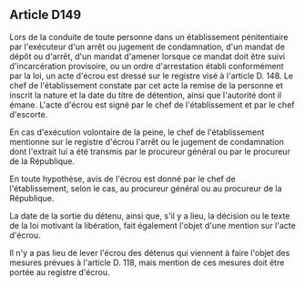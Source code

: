 Article D149
----
Lors de la conduite de toute personne dans un établissement pénitentiaire par
l'exécuteur d'un arrêt ou jugement de condamnation, d'un mandat de dépôt ou
d'arrêt, d'un mandat d'amener lorsque ce mandat doit être suivi d'incarcération
provisoire, ou un ordre d'arrestation établi conformément par la loi, un acte
d'écrou est dressé sur le registre visé à l'article D. 148. Le chef de
l'établissement constate par cet acte la remise de la personne et inscrit la
nature et la date du titre de détention, ainsi que l'autorité dont il émane.
L'acte d'écrou est signé par le chef de l'établissement et par le chef
d'escorte.

En cas d'exécution volontaire de la peine, le chef de l'établissement mentionne
sur le registre d'écrou l'arrêt ou le jugement de condamnation dont l'extrait
lui a été transmis par le procureur général ou par le procureur de la
République.

En toute hypothèse, avis de l'écrou est donné par le chef de l'établissement,
selon le cas, au procureur général ou au procureur de la République.

La date de la sortie du détenu, ainsi que, s'il y a lieu, la décision ou le
texte de la loi motivant la libération, fait également l'objet d'une mention sur
l'acte d'écrou.

Il n'y a pas lieu de lever l'écrou des détenus qui viennent à faire l'objet des
mesures prévues à l'article D. 118, mais mention de ces mesures doit être portée
au registre d'écrou.
